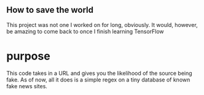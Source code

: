 ## How to save the world
This project was not one I worked on for long, obviously. It would, however, be amazing to come back to once I finish learning 
TensorFlow

# purpose
This code takes in a URL and gives you the likelihood of the source being fake. As of now, all it does is a simple regex on a tiny
database of known fake news sites.
